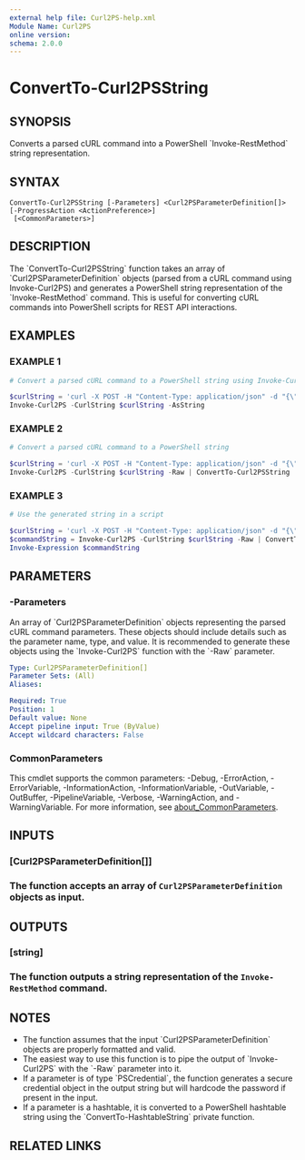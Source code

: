 ```yaml
---
external help file: Curl2PS-help.xml
Module Name: Curl2PS
online version:
schema: 2.0.0
---
```


# ConvertTo-Curl2PSString

## SYNOPSIS
Converts a parsed cURL command into a PowerShell \`Invoke-RestMethod\` string representation.

## SYNTAX

```
ConvertTo-Curl2PSString [-Parameters] <Curl2PSParameterDefinition[]> [-ProgressAction <ActionPreference>]
 [<CommonParameters>]
```

## DESCRIPTION
The \`ConvertTo-Curl2PSString\` function takes an array of \`Curl2PSParameterDefinition\` objects (parsed from a cURL command using Invoke-Curl2PS) and generates a PowerShell string representation of the \`Invoke-RestMethod\` command.
This is useful for converting cURL commands into PowerShell scripts for REST API interactions.

## EXAMPLES

### EXAMPLE 1
```powershell
# Convert a parsed cURL command to a PowerShell string using Invoke-Curl2PS

$curlString = 'curl -X POST -H "Content-Type: application/json" -d "{\"key\":\"value\"}" https://api.example.com'
Invoke-Curl2PS -CurlString $curlString -AsString
```

### EXAMPLE 2
```powershell
# Convert a parsed cURL command to a PowerShell string

$curlString = 'curl -X POST -H "Content-Type: application/json" -d "{\"key\":\"value\"}" https://api.example.com'
Invoke-Curl2PS -CurlString $curlString -Raw | ConvertTo-Curl2PSString
```

### EXAMPLE 3
```powershell
# Use the generated string in a script

$curlString = 'curl -X POST -H "Content-Type: application/json" -d "{\"key\":\"value\"}" https://api.example.com'
$commandString = Invoke-Curl2PS -CurlString $curlString -Raw | ConvertTo-Curl2PSString
Invoke-Expression $commandString
```

## PARAMETERS

### -Parameters
An array of \`Curl2PSParameterDefinition\` objects representing the parsed cURL command parameters.
These objects should include details such as the parameter name, type, and value.
It is recommended to generate these objects using the \`Invoke-Curl2PS\` function with the \`-Raw\` parameter.

```yaml
Type: Curl2PSParameterDefinition[]
Parameter Sets: (All)
Aliases:

Required: True
Position: 1
Default value: None
Accept pipeline input: True (ByValue)
Accept wildcard characters: False
```

### CommonParameters
This cmdlet supports the common parameters: -Debug, -ErrorAction, -ErrorVariable, -InformationAction, -InformationVariable, -OutVariable, -OutBuffer, -PipelineVariable, -Verbose, -WarningAction, and -WarningVariable. For more information, see [about_CommonParameters](http://go.microsoft.com/fwlink/?LinkID=113216).

## INPUTS

### [Curl2PSParameterDefinition[]]
### The function accepts an array of `Curl2PSParameterDefinition` objects as input.
## OUTPUTS

### [string]
### The function outputs a string representation of the `Invoke-RestMethod` command.
## NOTES
- The function assumes that the input \`Curl2PSParameterDefinition\` objects are properly formatted and valid.
- The easiest way to use this function is to pipe the output of \`Invoke-Curl2PS\` with the \`-Raw\` parameter into it.
- If a parameter is of type \`PSCredential\`, the function generates a secure credential object in the output string but will hardcode the password if present in the input.
- If a parameter is a hashtable, it is converted to a PowerShell hashtable string using the \`ConvertTo-HashtableString\` private function.

## RELATED LINKS
